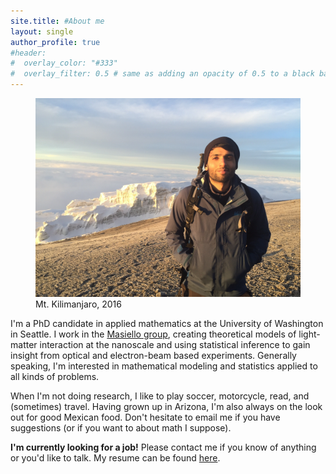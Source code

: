 ```yaml
---
site.title: #About me
layout: single
author_profile: true
#header:
#  overlay_color: "#333"
#  overlay_filter: 0.5 # same as adding an opacity of 0.5 to a black background
---
```

<!--{% include figure image_path="/assets/images/niket.jpg" caption="Mt. Kilimanjaro, 2016" %}-->
<figure>
<center> <img src="/assets/images/niket.jpg" width="500px" /> </center>
<figcaption>Mt. Kilimanjaro, 2016</figcaption>
</figure>

I'm a PhD candidate in applied mathematics at the University of Washington in Seattle. I work in the <a href="http://faculty.washington.edu/masiello/Masiello_Group_Website/Home.html">Masiello group</a>, creating theoretical models of light-matter interaction at the nanoscale and using statistical inference to gain insight from optical and electron-beam based experiments. Generally speaking, I'm interested in mathematical modeling and statistics applied to all kinds of problems.

When I'm not doing research, I like to play soccer, motorcycle, read, and (sometimes) travel. Having grown up in Arizona, I'm also always on the look out for good Mexican food. Don't hesitate to email me if you have suggestions (or if you want to about math I suppose). 

**I'm currently looking for a job!** Please contact me if you know of anything or you'd like to talk. My resume can be found [here](assets/docs/resume.pdf).


